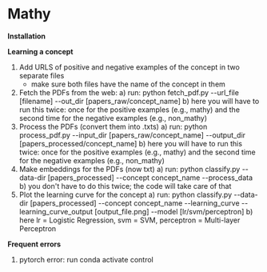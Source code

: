 # Mathy
**Installation**

**Learning a concept**
1) Add URLS of positive and negative examples of the concept in two separate files
    - make sure both files have the name of the concept in them
2) Fetch the PDFs from the web:
    a) run: python fetch_pdf.py --url_file [filename] --out_dir [papers_raw/concept_name]
    b) here you will have to run this twice: once for the positive examples (e.g., mathy)
       and the second time for the negative examples (e.g., non_mathy)
3) Process the PDFs (convert them into .txts)
    a) run: python process_pdf.py --input_dir [papers_raw/concept_name] --output_dir [papers_processed/concept_name]
    b) here you will have to run this twice: once for the positive examples (e.g., mathy)
       and the second time for the negative examples (e.g., non_mathy)
4) Make embeddings for the PDFs (now txt)
    a) run: python classify.py --data-dir [papers_processed] --concept concept_name --process_data
    b) you don't have to do this twice; the code will take care of that
5) Plot the learning curve for the concept
    a) run: python classify.py --data-dir [papers_processed] --concept concept_name --learning_curve --learning_curve_output [output_file.png] --model [lr/svm/perceptron]
    b) here lr = Logistic Regression, svm = SVM, perceptron = Multi-layer Perceptron

**Frequent errors**
1) pytorch error: run conda activate control